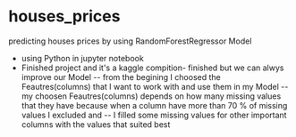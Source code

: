 # houses_prices
predicting houses prices by using RandomForestRegressor Model
- using Python in jupyter notebook
- Finished project and it's a kaggle compition- finished but we can alwys improve our Model
-- from the begining I choosed the Feautres(columns) that I want to work with and use them in my Model
-- my choosen Feautres(columns) depends on how many missing values that they have because when a column have more than 70 % of missing values I excluded and
-- I filled some missing values for other important columns with the  values that suited best
